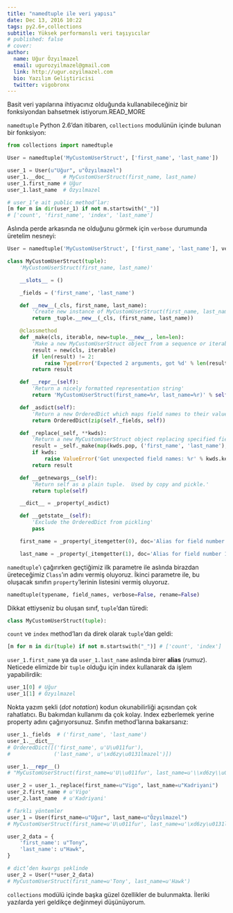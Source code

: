 ```yaml
---
title: "namedtuple ile veri yapısı"
date: Dec 13, 2016 10:22
tags: py2.6+,collections
subtitle: Yüksek performanslı veri taşıyıcılar
# published: false
# cover: 
author:
  name: Uğur Özyılmazel
  email: ugurozyilmazel@gmail.com
  link: http://ugur.ozyilmazel.com
  bio: Yazılım Geliştiricisi
  twitter: vigobronx
---
```


Basit veri yapılarına ihtiyacınız olduğunda kullanabileceğiniz bir fonksiyondan
bahsetmek istiyorum.READ_MORE

`namedtuple` Python 2.6’dan itibaren, `collections` modulünün içinde bulunan bir
fonksiyon:

```python
from collections import namedtuple

User = namedtuple('MyCustomUserStruct', ['first_name', 'last_name'])

user_1 = User(u"Uğur", u"Özyılmazel")
user_1.__doc__    # MyCustomUserStruct(first_name, last_name)
user_1.first_name # Uğur
user_1.last_name  # Özyılmazel

# user_1’e ait public method’lar:
[m for m in dir(user_1) if not m.startswith("_")]
# ['count', 'first_name', 'index', 'last_name']
```

Aslında perde arkasında ne olduğunu görmek için `verbose` durumunda üretelim
nesneyi:

```python
User = namedtuple('MyCustomUserStruct', ['first_name', 'last_name'], verbose=True)

class MyCustomUserStruct(tuple):
    'MyCustomUserStruct(first_name, last_name)'

    __slots__ = ()

    _fields = ('first_name', 'last_name')

    def __new__(_cls, first_name, last_name):
        'Create new instance of MyCustomUserStruct(first_name, last_name)'
        return _tuple.__new__(_cls, (first_name, last_name))

    @classmethod
    def _make(cls, iterable, new=tuple.__new__, len=len):
        'Make a new MyCustomUserStruct object from a sequence or iterable'
        result = new(cls, iterable)
        if len(result) != 2:
            raise TypeError('Expected 2 arguments, got %d' % len(result))
        return result

    def __repr__(self):
        'Return a nicely formatted representation string'
        return 'MyCustomUserStruct(first_name=%r, last_name=%r)' % self

    def _asdict(self):
        'Return a new OrderedDict which maps field names to their values'
        return OrderedDict(zip(self._fields, self))

    def _replace(_self, **kwds):
        'Return a new MyCustomUserStruct object replacing specified fields with new values'
        result = _self._make(map(kwds.pop, ('first_name', 'last_name'), _self))
        if kwds:
            raise ValueError('Got unexpected field names: %r' % kwds.keys())
        return result

    def __getnewargs__(self):
        'Return self as a plain tuple.  Used by copy and pickle.'
        return tuple(self)

    __dict__ = _property(_asdict)

    def __getstate__(self):
        'Exclude the OrderedDict from pickling'
        pass

    first_name = _property(_itemgetter(0), doc='Alias for field number 0')

    last_name = _property(_itemgetter(1), doc='Alias for field number 1')
```

`namedtuple`’ı çağırırken geçtiğimiz ilk parametre ile aslında birazdan
üreteceğimiz `Class`’ın adını vermiş oluyoruz. İkinci parametre ile, bu
oluşacak sınıfın `property`’lerinin listesini vermiş oluyoruz.

```python
namedtuple(typename, field_names, verbose=False, rename=False)
```

Dikkat ettiyseniz bu oluşan sınıf, `tuple`’dan türedi:

```python
class MyCustomUserStruct(tuple):
```

`count` ve `index` method’ları da direk olarak `tuple`’dan geldi:

```python
[m for m in dir(tuple) if not m.startswith("_")] # ['count', 'index']
```

`user_1.first_name` ya da `user_1.last_name` aslında birer **alias** (*rumuz*).
Neticede elimizde bir `tuple` olduğu için index kullanarak da işlem yapabilirdik:

```python
user_1[0] # Uğur
user_1[1] # Özyılmazel
```

Nokta yazım şekli (*dot notation*) kodun okunabilirliği açısından çok rahatlatıcı.
Bu bakımdan kullanımı da çok kolay. Index ezberlemek yerine property adını
çağırıyorsunuz. Sınıfın method’larına bakarsanız:

```python
user_1._fields  # ('first_name', 'last_name')
user_1.__dict__
# OrderedDict([('first_name', u'U\u011fur'), 
#              ('last_name', u'\xd6zy\u0131lmazel')])

user_1.__repr__()
# "MyCustomUserStruct(first_name=u'U\\u011fur', last_name=u'\\xd6zy\\u0131lmazel')"

user_2 = user_1._replace(first_name=u"Vigo", last_name=u"Kadriyani")
user_2.first_name # u'Vigo'
user_2.last_name  # u'Kadriyani'

# farklı yöntemler
user_1 = User(first_name=u"Uğur", last_name=u"Özyılmazel")
# MyCustomUserStruct(first_name=u'U\u011fur', last_name=u'\xd6zy\u0131lmazel')

user_2_data = {
    'first_name': u"Tony",
    'last_name': u"Hawk",
}

# dict’den kwargs şeklinde
user_2 = User(**user_2_data)
# MyCustomUserStruct(first_name=u'Tony', last_name=u'Hawk')
```

`collections` modülü içinde başka güzel özellikler de bulunmakta. İleriki
yazılarda yeri geldikçe değinmeyi düşünüyorum.
